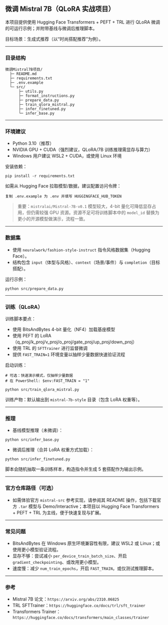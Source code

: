 ## 微调 Mistral 7B（QLoRA 实战项目）

本项目提供使用 Hugging Face Transformers + PEFT + TRL 进行 QLoRA 微调的可运行示例；并附带基线与微调后推理脚本。

目标场景：生成式推荐（以“时尚搭配推荐”为例）。

---

### 目录结构

```
微调Mistral7B项目/
  ├─ README.md
  ├─ requirements.txt
  ├─ .env.example
  └─ src/
      ├─ utils.py
      ├─ format_instructions.py
      ├─ prepare_data.py
      ├─ train_qlora_mistral.py
      ├─ infer_finetuned.py
      └─ infer_base.py
```

---

### 环境建议

- Python 3.10（推荐）
- NVIDIA GPU + CUDA（强烈建议，QLoRA/7B 训练推理需显存与算力）
- Windows 用户建议 WSL2 + CUDA，或使用 Linux 环境

安装依赖：
```
pip install -r requirements.txt
```

如需从 Hugging Face 拉取模型/数据，建议配置访问令牌：
```
复制 .env.example 为 .env 并填写 HUGGINGFACE_HUB_TOKEN
```

> 重要：`mistralai/Mistral-7B-v0.1` 模型较大，4-bit 量化可降低显存占用，但仍需较强 GPU 资源。资源不足可将训练脚本中的 `model_id` 替换为更小的开源模型做演示，流程一致。

---

### 数据集

- 使用 `neuralwork/fashion-style-instruct` 指令风格数据集（Hugging Face）。
- 结构包含 `input`（体型与风格）、`context`（场景/事件）与 `completion`（目标搭配）。

运行示例：
```
python src/prepare_data.py
```

---

### 训练（QLoRA）

训练脚本要点：
- 使用 BitsAndBytes 4-bit 量化（NF4）加载基座模型
- 使用 PEFT 的 LoRA（q_proj/k_proj/v_proj/o_proj/gate_proj/up_proj/down_proj）
- 使用 TRL 的 `SFTTrainer` 进行监督微调
- 提供 `FAST_TRAIN=1` 环境变量以抽样少量数据快速验证流程

启动训练：
```
# 可选：快速演示模式，仅抽样少量数据
# 在 PowerShell: $env:FAST_TRAIN = "1"

python src/train_qlora_mistral.py
```

训练产物：默认输出到 `mistral-7b-style` 目录（包含 LoRA 权重等）。

---

### 推理

- 基线模型推理（未微调）：
```
python src/infer_base.py
```

- 微调后推理（合并 LoRA 权重方式加载）：
```
python src/infer_finetuned.py
```

脚本会随机抽取一条训练样本，构造指令并生成 5 套搭配作为输出示例。

---

### 官方仓库路径（可选）

- 如需体验官方 `mistral-src` 参考实现，请参阅其 README 操作，包括下载官方 `.tar` 模型与 Demo/Interactive；本项目以 Hugging Face Transformers + PEFT + TRL 为主线，便于快速复现与扩展。

---

### 常见问题

- BitsAndBytes 在 Windows 原生环境兼容性有限，建议 WSL2 或 Linux；或使用更小模型验证流程。
- 显存不够：尝试减小 `per_device_train_batch_size`、开启 `gradient_checkpointing`、或改用更小模型。
- 速度慢：减少 `num_train_epochs`，开启 `FAST_TRAIN`，或仅测试推理脚本。

---

### 参考

- Mistral 7B 论文：`https://arxiv.org/abs/2310.06825`
- TRL SFTTrainer：`https://huggingface.co/docs/trl/sft_trainer`
- Transformers Trainer：`https://huggingface.co/docs/transformers/main_classes/trainer`


